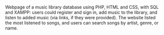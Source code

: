 Webpage of a music library database using PHP, HTML and CSS, with SQL and XAMPP: users could register and sign in, add music to the library, and listen to added music (via links, if they were provided). The website listed the most listened to songs, and users can search songs by artist, genre, or name.
